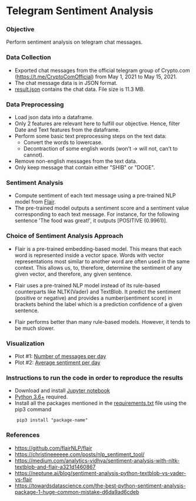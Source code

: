 # Telegram Sentiment Analysis

### Objective
Perform sentiment analysis on telegram chat messages.

### Data Collection
- Exported chat messages from the official telegram group of Crypto.com (https://t.me/CryptoComOfficial) from May 1, 2021 to May 15, 2021.
- The chat message data is in JSON format.
- [result.json](https://github.com/imamitsingh/Telegram-Sentiment-Analysis/blob/main/result.json) contains the chat data. File size is 11.3 MB.

### Data Preprocessing 
- Load json data into a dataframe.
- Only 2 features are relevant here to fulfill our objective. Hence, filter Date and Text features from the dataframe.
- Perform some basic text preprocessing steps on the text data:
	- Convert the words to lowercase.
	- Decontraction of some english words (won't -> will not, can't to cannot).
- Remove non-english messages from the text data.
- Only keep message that contain either "SHIB" or "DOGE".


### Sentiment Analysis
- Compute sentiment of each text message using a pre-trained NLP model from [Flair](https://github.com/flairNLP/flair).
- The pre-trained model outputs a sentiment score and a sentiment value corresponding to each text message. For instance, for the following sentence 'The food was great!', it outputs [POSITIVE (0.9961)].

### Choice of Sentiment Analysis Approach
- Flair is a pre-trained embedding-based model. This means that each word is represented inside a vector space. Words with vector representations most similar to another word are often used in the same context. This allows us, to, therefore, determine the sentiment of any given vector, and therefore, any given sentence. 

- Flair uses a pre-trained NLP model instead of its rule-based counterparts like NLTK(Vader) and TextBlob. It predict the sentiment (positive or negative) and provides a number(sentiment score) in brackets behind the label which is a prediction confidence of a given sentence.

- Flair performs better than many rule-based models. However, it tends to be much slower.

### Visualization
- Plot #1: [Number of messages per day](https://github.com/imamitsingh/Telegram-Sentiment-Analysis/blob/main/Plot_1_Messages_per_day.png)
- Plot #2: [Average sentiment per day](https://github.com/imamitsingh/Telegram-Sentiment-Analysis/blob/main/Plot_2_Avg_sentiment_per_day.png)

### Instructions to run the code in order to reproduce the results
- Download and install [Jupyter notebook](https://jupyter.org/install)
- [Python 3.6+](https://www.python.org/downloads/) required.
- Install all the packages mentioned in the [requirements.txt](https://github.com/imamitsingh/Telegram-Sentiment-Analysis/blob/main/requirements.txt) file using the pip3 command
```
    pip3 install "package-name"
```


### References
- https://github.com/flairNLP/flair
- https://christineeeeee.com/posts/nlp_sentiment_tool/
- https://medium.com/analytics-vidhya/sentiment-analysis-with-nltk-textblob-and-flair-a321d1460867
- https://neptune.ai/blog/sentiment-analysis-python-textblob-vs-vader-vs-flair
- https://towardsdatascience.com/the-best-python-sentiment-analysis-package-1-huge-common-mistake-d6da9ad6cdeb




